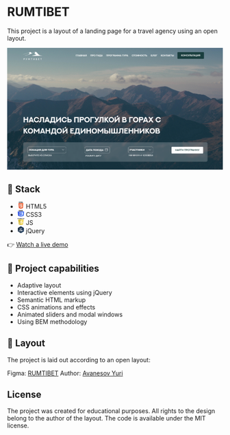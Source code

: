 # RUMTIBET

This project is a layout of a landing page for a travel agency using an open layout.

![project preview](./accets/preview.png)

## 🗻 Stack

- <img src="./accets/icons/HTML5.png" width="16" height="16"> HTML5
- <img src="./accets/icons/CSS3.png" width="16" height="16"> CSS3
- <img src="./accets/icons/JS.png" width="16" height="16"> JS
- <img src="./accets/icons/jquery.png" width="16" height="16"> jQuery

👉 [Watch a live demo](https://gapeeve.github.io/rumTibet/)

## 🌅 Project capabilities

- Adaptive layout
- Interactive elements using jQuery
- Semantic HTML markup
- CSS animations and effects
- Animated sliders and modal windows
- Using BEM methodology

## 🌄 Layout

The project is laid out according to an open layout:

Figma: [RUMTIBET](https://www.figma.com/design/NrPZZU8u1sLytOicIHcIAx/РумТибет?node-id=0-1&p=f&t=oseTYI7yfUk4Oyp6-0)
Author: [Avanesov Yuri](https://avanesov.pro/portfolio/rumtibet/)

## License

The project was created for educational purposes.
All rights to the design belong to the author of the layout.
The code is available under the MIT license.